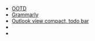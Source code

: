 
- [OOTD](https://outlookonthedesktop.com/)
- [Grammarly](https://www.grammarly.com/office-addin)
- [Outlook view compact, todo bar]()
- []()
- []()
